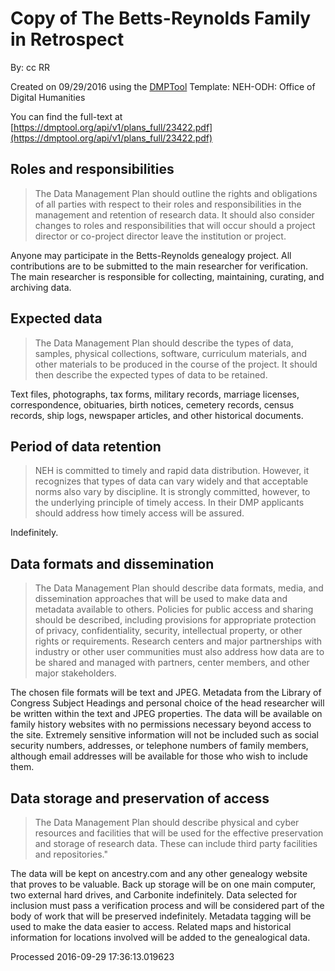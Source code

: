 # Copy of The Betts-Reynolds Family in Retrospect

By: cc RR

Created on 09/29/2016 using the [DMPTool](https://dmp.cdlib.org/) Template: NEH-ODH: Office of Digital Humanities

You can find the full-text at [https://dmptool.org/api/v1/plans_full/23422.pdf](https://dmptool.org/api/v1/plans_full/23422.pdf) 

## Roles and responsibilities

> The Data Management Plan should outline the rights and obligations of all parties with respect to their roles and responsibilities in the management and retention of research data. It should also consider changes to roles and responsibilities that will occur should a project director or co-project director leave the institution or project.

Anyone may participate in the Betts-Reynolds genealogy project. All contributions are to be submitted to the main researcher for verification. The main researcher is responsible for collecting, maintaining, curating, and archiving data.

## Expected data

> The Data Management Plan should describe the types of data, samples, physical collections, software, curriculum materials, and other materials to be produced in the course of the project. It should then describe the expected types of data to be retained.

Text files, photographs, tax forms, military records, marriage licenses, correspondence, obituaries, birth notices, cemetery records, census records, ship logs, newspaper articles, and other historical documents.

## Period of data retention

> NEH is committed to timely and rapid data distribution. However, it recognizes that types of data can vary widely and that acceptable norms also vary by discipline. It is strongly committed, however, to the underlying principle of timely access. In their DMP applicants should address how timely access will be assured.

Indefinitely.

## Data formats and dissemination

> The Data Management Plan should describe data formats, media, and dissemination approaches that will be used to make data and metadata available to others. Policies for public access and sharing should be described, including provisions for appropriate protection of privacy, confidentiality, security, intellectual property, or other rights or requirements. Research centers and major partnerships with industry or other user communities must also address how data are to be shared and managed with partners, center members, and other major stakeholders.

The chosen file formats will be text and JPEG. Metadata from the Library of Congress Subject Headings and personal choice of the head researcher will be written within the text and JPEG properties. The data will be available on family history websites with no permissions necessary beyond access to the site. Extremely sensitive information will not be included such as social security numbers, addresses, or telephone numbers of family members, although email addresses will be available for those who wish to include them.

## Data storage and preservation of access

> The Data Management Plan should describe physical and cyber resources and facilities that will be used for the effective preservation and storage of research data. These can include third party facilities and repositories."

The data will be kept on ancestry.com and any other genealogy website that proves to be valuable. Back up storage will be on one main computer, two external hard drives, and Carbonite indefinitely. Data selected for inclusion must pass a verification process and will be considered part of the body of work that will be preserved indefinitely. Metadata tagging will be used to make the data easier to access. Related maps and historical information for locations involved will be added to the genealogical data.

Processed 2016-09-29 17:36:13.019623
